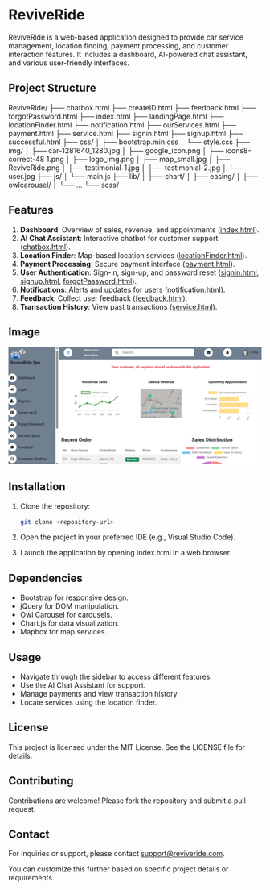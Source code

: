 # ReviveRide

ReviveRide is a web-based application designed to provide car service management, location finding, payment processing, and customer interaction features. It includes a dashboard, AI-powered chat assistant, and various user-friendly interfaces.

## Project Structure

ReviveRide/ ├── chatbox.html ├── createID.html ├── feedback.html ├── forgotPassword.html ├── index.html ├── landingPage.html ├── locationFinder.html ├── notification.html ├── ourServices.html ├── payment.html ├── service.html ├── signin.html ├── signup.html ├── successful.html ├── css/ │ ├── bootstrap.min.css │ └── style.css ├── img/ │ ├── car-1281640_1280.jpg │ ├── google_icon.png │ ├── icons8-correct-48 1.png │ ├── logo_img.png │ ├── map_small.jpg │ ├── ReviveRide.png │ ├── testimonial-1.jpg │ ├── testimonial-2.jpg │ └── user.jpg ├── js/ │ └── main.js ├── lib/ │ ├── chart/ │ ├── easing/ │ ├── owlcarousel/ │ └── ... └── scss/

## Features

1. **Dashboard**: Overview of sales, revenue, and appointments ([index.html](index.html)).
2. **AI Chat Assistant**: Interactive chatbot for customer support ([chatbox.html](chatbox.html)).
3. **Location Finder**: Map-based location services ([locationFinder.html](locationFinder.html)).
4. **Payment Processing**: Secure payment interface ([payment.html](payment.html)).
5. **User Authentication**: Sign-in, sign-up, and password reset ([signin.html](signin.html), [signup.html](signup.html), [forgotPassword.html](forgotPassword.html)).
6. **Notifications**: Alerts and updates for users ([notification.html](notification.html)).
7. **Feedback**: Collect user feedback ([feedback.html](feedback.html)).
8. **Transaction History**: View past transactions ([service.html](service.html)).

## Image

<img src="img/ReviveRide.png">

## Installation

1. Clone the repository:
   ```bash
   git clone <repository-url>
   ```
2. Open the project in your preferred IDE (e.g., Visual Studio Code).

3. Launch the application by opening index.html in a web browser.

## Dependencies

- Bootstrap for responsive design.
- jQuery for DOM manipulation.
- Owl Carousel for carousels.
- Chart.js for data visualization.
- Mapbox for map services.

## Usage

- Navigate through the sidebar to access different features.
- Use the AI Chat Assistant for support.
- Manage payments and view transaction history.
- Locate services using the location finder.

## License

This project is licensed under the MIT License. See the LICENSE file for details.

## Contributing

Contributions are welcome! Please fork the repository and submit a pull request.

## Contact

For inquiries or support, please contact support@reviveride.com.

You can customize this further based on specific project details or requirements.
